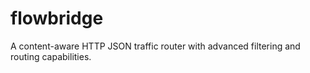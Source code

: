 # flowbridge
A content-aware HTTP JSON traffic router with advanced filtering and routing capabilities.

